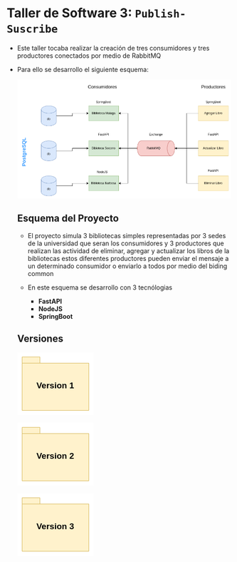 # Taller de Software 3: `Publish-Suscribe`

* Este taller tocaba realizar la creación de tres consumidores y tres productores conectados por medio de RabbitMQ 
* Para ello se desarrollo el siguiente esquema:

    ![Esquema Proyecto](/images/RabbitMQ.png)

    ## Esquema del Proyecto

    * El proyecto simula 3 bibliotecas simples representadas por 3 sedes de la universidad que seran los consumidores y 3 productores que realizan las actividad de eliminar, agregar y actualizar los libros de la bibliotecas estos diferentes productores pueden enviar el mensaje a un determinado consumidor o enviarlo a todos por medio del biding common

    * En este esquema se desarrollo con 3 tecnólogias 
        * **FastAPI**
        * **NodeJS**
        * **SpringBoot**
    
    ## Versiones

    [![Version 1](/images/Version1.png)](/version1/)

    [![Version 2](/images/Version2.png)](/version2/)

    [![Version 3](/images/Version3.png)]()
